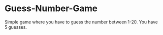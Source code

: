 # Guess-Number-Game

Simple game where you have to guess the number between 1-20. You have 5 guesses.
